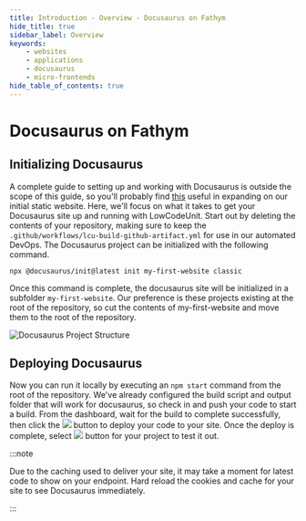 ```yaml
---
title: Introduction - Overview - Docusaurus on Fathym
hide_title: true
sidebar_label: Overview
keywords:
    - websites
    - applications
    - docusaurus
    - micro-frontends
hide_table_of_contents: true
---
```


# Docusaurus on Fathym

## Initializing Docusaurus

A complete guide to setting up and working with Docusaurus is outside the scope of this guide, so you'll probably find [this](https://docusaurus.io/docs/) useful in expanding on our initial static website.  Here, we'll focus on what it takes to get your Docusaurus site up and running with LowCodeUnit.  Start out by deleting the contents of your repository, making sure to keep the `.github/workflows/lcu-build-github-artifact.yml` for use in our automated DevOps.  The Docusaurus project can be initialized with the following command.

```console
npx @docusaurus/init@latest init my-first-website classic
```

Once this command is complete, the docusaurus site will be initialized in a subfolder `my-first-website`.  Our preference is these projects existing at the root of the repository, so cut the contents of my-first-website and move them to the root of the repository.

![Docusaurus Project Structure](/img/screenshots/docusaurus-project-structure.png)

## Deploying Docusaurus

Now you can run it locally by executing an `npm start` command from the root of the repository.  We've already configured the build script and output folder that will work for docusaurus, so check in and push your code to start a build.  From the dashboard, wait for the build to complete successfully, then click the <img src={deploylatestBtn} class="text-image" /> button to deploy your code to your site.  Once the deploy is complete, select <img src={launchBtn} class="text-image" /> button for your project to test it out.

:::note

Due to the caching used to deliver your site, it may take a moment for latest code to show on your endpoint.  Hard reload the cookies and cache for your site to see Docusaurus immediately.

:::
